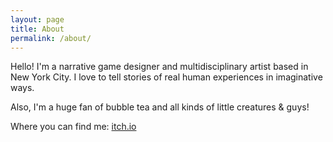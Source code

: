 ```yaml
---
layout: page
title: About
permalink: /about/
---
```


Hello! I'm a narrative game designer and multidisciplinary artist based in New York City.
I love to tell stories of real human experiences in imaginative ways.

Also, I'm a huge fan of bubble tea and all kinds of little creatures & guys!

Where you can find me:
[itch.io](https://crowswalk.itch.io/)
